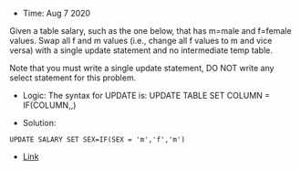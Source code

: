 * Time: Aug 7 2020

Given a table salary, such as the one below, 
that has m=male and f=female values. Swap all f and m values (i.e., change all f values to m and vice versa) 
with a single update statement and no intermediate temp table.

Note that you must write a single update statement, DO NOT write any select statement for this problem.

* Logic: The syntax for UPDATE is: UPDATE TABLE SET COLUMN = IF(COLUMN,,)

* Solution:

```
UPDATE SALARY SET SEX=IF(SEX = 'm','f','m')

```
* [Link](https://leetcode.com/problems/swap-salary/)

